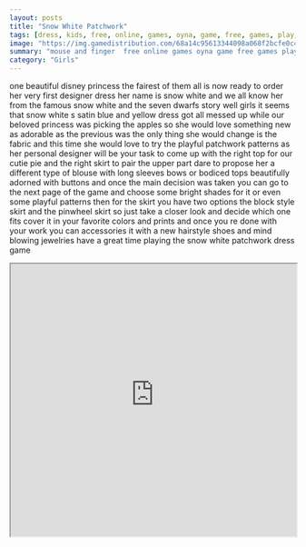 ```yaml
---
layout: posts
title: "Snow White Patchwork"
tags: [dress, kids, free, online, games, oyna, game, free, games, play, play, games]
image: "https://img.gamedistribution.com/68a14c95613344098a068f2bcfe0c4ca.jpg"
summary: "mouse and finger  free online games oyna game free games play play games"
category: "Girls"
---
```


one beautiful disney princess the fairest of them all is now ready to order her very first designer dress her name is snow white and we all know her from the famous snow white and the seven dwarfs story well girls it seems that snow white s satin blue and yellow dress got all messed up while our beloved princess was picking the apples so she would love something new as adorable as the previous was the only thing she would change is the fabric and this time she would love to try the playful patchwork patterns as her personal designer will be your task to come up with the right top for our cutie pie and the right skirt to pair the upper part dare to propose her a different type of blouse with long sleeves bows or bodiced tops beautifully adorned with buttons and once the main decision was taken you can go to the next page of the game and choose some bright shades for it or even some playful patterns then for the skirt you have two options the block style skirt and the pinwheel skirt so just take a closer look and decide which one fits cover it in your favorite colors and prints and once you re done with your work you can accessories it with a new hairstyle shoes and mind blowing jewelries have a great time playing the snow white patchwork dress game

<iframe width="100%" height="480px;" src="https://html5.gamedistribution.com/68a14c95613344098a068f2bcfe0c4ca/"></iframe>